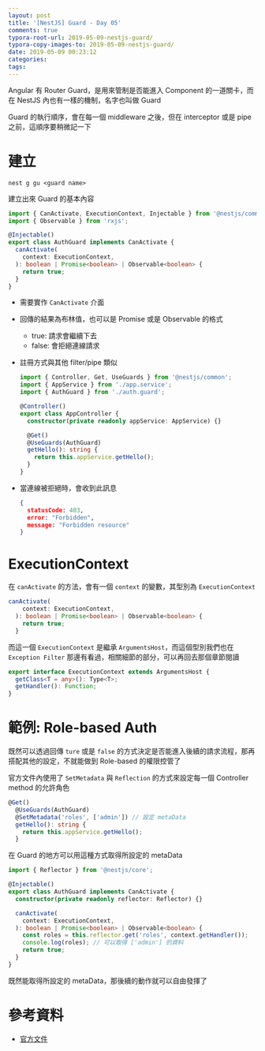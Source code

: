 ```yaml
---
layout: post
title: '[NestJS] Guard - Day 05'
comments: true
typora-root-url: 2019-05-09-nestjs-guard/
typora-copy-images-to: 2019-05-09-nestjs-guard/
date: 2019-05-09 00:23:12
categories:
tags:
---
```


Angular 有 Router Guard，是用來管制是否能進入 Component 的一道關卡，而在 NestJS 內也有一樣的機制，名字也叫做 Guard

<!-- more -->

Guard 的執行順序，會在每一個 middleware 之後，但在 interceptor 或是 pipe 之前，這順序要稍微記一下

# 建立

```
nest g gu <guard name>
```

建立出來 Guard 的基本內容

```typescript
import { CanActivate, ExecutionContext, Injectable } from '@nestjs/common';
import { Observable } from 'rxjs';

@Injectable()
export class AuthGuard implements CanActivate {
  canActivate(
    context: ExecutionContext,
  ): boolean | Promise<boolean> | Observable<boolean> {
    return true;
  }
}
```

* 需要實作 `CanActivate` 介面

* 回傳的結果為布林值，也可以是 Promise 或是 Observable 的格式

  * true: 請求會繼續下去
  * false: 會拒絕連線請求

* 註冊方式與其他 filter/pipe 類似

  ```typescript
  import { Controller, Get, UseGuards } from '@nestjs/common';
  import { AppService } from './app.service';
  import { AuthGuard } from './auth.guard';
  
  @Controller()
  export class AppController {
    constructor(private readonly appService: AppService) {}
  
    @Get()
    @UseGuards(AuthGuard)
    getHello(): string {
      return this.appService.getHello();
    }
  }
  ```

* 當連線被拒絕時，會收到此訊息

  ```json
  {
    statusCode: 403,
    error: "Forbidden",
    message: "Forbidden resource"
  }
  ```



# ExecutionContext

在 `canActivate` 的方法，會有一個 `context` 的變數，其型別為 `ExecutionContext`

```typescript
canActivate(
    context: ExecutionContext,
  ): boolean | Promise<boolean> | Observable<boolean> {
    return true;
  }
```

而這一個 `ExecutionContext` 是繼承 `ArgumentsHost`，而這個型別我們也在 `Exception Filter` 那邊有看過，相關細節的部分，可以再回去那個章節閱讀

```typescript
export interface ExecutionContext extends ArgumentsHost {
  getClass<T = any>(): Type<T>;
  getHandler(): Function;
}
```



# 範例: Role-based Auth

既然可以透過回傳 `ture` 或是 `false` 的方式決定是否能進入後續的請求流程，那再搭配其他的設定，不就能做到 Role-based 的權限控管了

官方文件內使用了 `SetMetadata` 與 `Reflection` 的方式來設定每一個 Controller method 的允許角色

```typescript
@Get()
  @UseGuards(AuthGuard)
  @SetMetadata('roles', ['admin']) // 設定 metaData
  getHello(): string {
    return this.appService.getHello();
  }
```

在 Guard 的地方可以用這種方式取得所設定的 metaData

```typescript
import { Reflector } from '@nestjs/core';

@Injectable()
export class AuthGuard implements CanActivate {
  constructor(private readonly reflector: Reflector) {}

  canActivate(
    context: ExecutionContext,
  ): boolean | Promise<boolean> | Observable<boolean> {
    const roles = this.reflector.get('roles', context.getHandler());
    console.log(roles); // 可以取得 ['admin'] 的資料
    return true;
  }
}
```

既然能取得所設定的 metaData，那後續的動作就可以自由發揮了

# 參考資料

* [官方文件](https://docs.nestjs.com/guards)